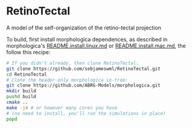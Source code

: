 # RetinoTectal
A model of the self-organization of the retino-tectal projection

To build, first install morphologica dependences, as described in morphologica's [README.install.linux.md](https://github.com/ABRG-Models/morphologica/blob/master/README.install.linux.md) or [README.install.mac.md](https://github.com/ABRG-Models/morphologica/blob/master/README.install.mac.md), the follow this recipe:

```bash
# If you didn't already, then clone RetinoTectal:
git clone https://github.com/sebjameswml/RetinoTectal.git
cd RetinoTectal
# Clone the header-only morphologica in-tree:
git clone https://github.com/ABRG-Models/morphologica.git
mkdir build
pushd build
cmake ..
make -j4 # or however many cores you have
# (no need to install, you'll run the simulations in place)
popd
```
